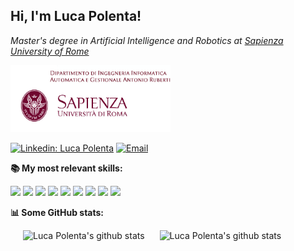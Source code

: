 <h2> Hi, I'm Luca Polenta! </h2>
<p><em>Master's degree in Artificial Intelligence and Robotics at <a href="https://www.diag.uniroma1.it/">Sapienza University of Rome</a> &nbsp;</em></p>
<img src="https://github.com/LucPol98/university_projects/blob/main/logo_sapienza.jpg?raw=true" width="256" />

[![Linkedin: Luca Polenta](https://img.shields.io/badge/-LucPol98-blue?style=flat-square&logo=Linkedin&logoColor=white&link=https://www.linkedin.com/in/LucPol98/)](https://www.linkedin.com/in/luca-polenta/)
[![Email](https://img.shields.io/badge/-luca.polenta@hotmail.com-blue?style=flat-square&logo=microsoft-outlook&logoColor=white&link=mailto:luca.polenta@hotmail.com)](mailto:luca.polenta@hotmail.com)

<b> 📚 My most relevant skills: </b>

<img src="https://img.shields.io/badge/Python-FFD43B?style=for-the-badge&logo=python&logoColor=blue" /> <img src="https://img.shields.io/badge/TensorFlow-FF6F00?style=for-the-badge&logo=tensorflow&logoColor=white" /> <img src="https://img.shields.io/badge/C%2B%2B-00599C?style=for-the-badge&logo=c%2B%2B&logoColor=white" /> <img src="https://img.shields.io/badge/JavaScript-323330?style=for-the-badge&logo=javascript&logoColor=F7DF1E" /> <img src="https://img.shields.io/badge/HTML5-E34F26?style=for-the-badge&logo=html5&logoColor=white" /> <img src="https://img.shields.io/badge/CSS3-1572B6?style=for-the-badge&logo=css3&logoColor=white" /> <img src="https://img.shields.io/badge/Java-ED8B00?style=for-the-badge&logo=java&logoColor=white" /> <img src="https://img.shields.io/badge/Kotlin-0095D5?&style=for-the-badge&logo=kotlin&logoColor=white" /> <img src="https://img.shields.io/badge/Colab-F9AB00?style=for-the-badge&logo=googlecolab&color=525252" />


<b>📊 Some GitHub stats: </b>
<p float="left"> <!-- GitHub README Stats -->
   <img width="350" height="175"  alt="Luca Polenta's github stats" hspace="20"
         src="https://github-readme-stats.vercel.app/api/top-langs/?username=LucPol98&layout=compact&hide=HTML&langs_count=10&theme=algolia" />
    <img width="420" height="175" alt="Luca Polenta's github stats" 
         src="https://github-readme-stats.vercel.app/api?username=LucPol98&show_icons=true&theme=algolia&count_private=true&include_all_commits=true" />
</p>

<!--     MOLTO UTILE
         https://github.com/alexandresanlim/Badges4-README.md-Profile
-->

<!--
**LucPol98/LucPol98** is a ✨ _special_ ✨ repository because its `README.md` (this file) appears on your GitHub profile.

Here are some ideas to get you started:

- 🔭 I’m currently working on ...
- 🌱 I’m currently learning ...
- 👯 I’m looking to collaborate on ...
- 🤔 I’m looking for help with ...
- 💬 Ask me about ...
- 📫 How to reach me: ...
- 😄 Pronouns: ...
- ⚡ Fun fact: ...
-->
